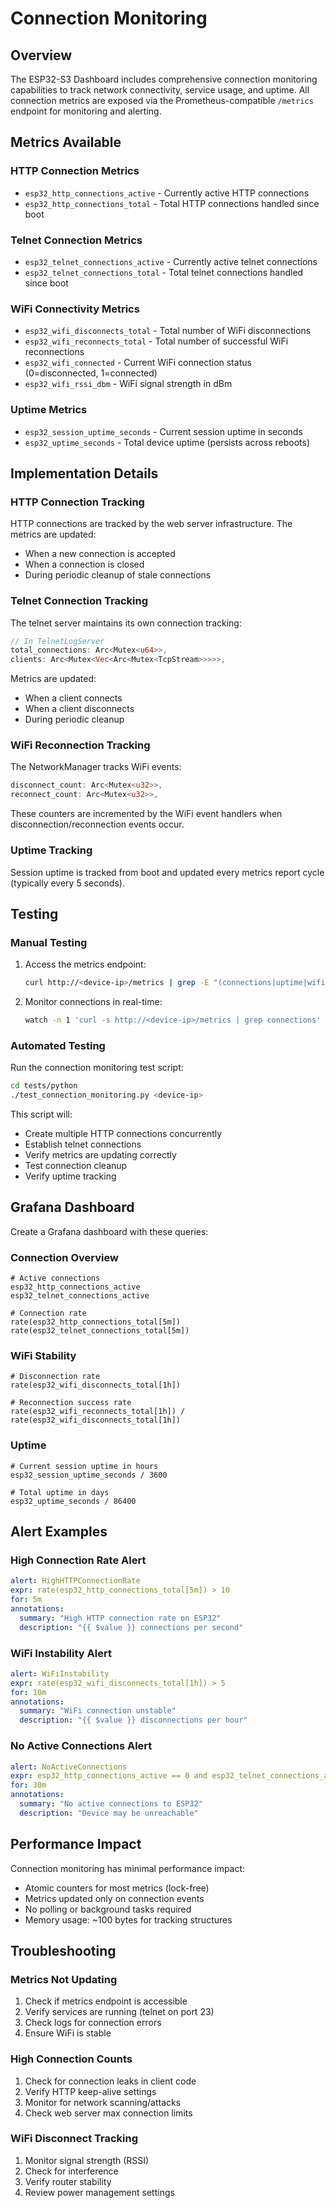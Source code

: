 # Connection Monitoring

## Overview

The ESP32-S3 Dashboard includes comprehensive connection monitoring capabilities to track network connectivity, service usage, and uptime. All connection metrics are exposed via the Prometheus-compatible `/metrics` endpoint for monitoring and alerting.

## Metrics Available

### HTTP Connection Metrics
- `esp32_http_connections_active` - Currently active HTTP connections
- `esp32_http_connections_total` - Total HTTP connections handled since boot

### Telnet Connection Metrics
- `esp32_telnet_connections_active` - Currently active telnet connections
- `esp32_telnet_connections_total` - Total telnet connections handled since boot

### WiFi Connectivity Metrics
- `esp32_wifi_disconnects_total` - Total number of WiFi disconnections
- `esp32_wifi_reconnects_total` - Total number of successful WiFi reconnections
- `esp32_wifi_connected` - Current WiFi connection status (0=disconnected, 1=connected)
- `esp32_wifi_rssi_dbm` - WiFi signal strength in dBm

### Uptime Metrics
- `esp32_session_uptime_seconds` - Current session uptime in seconds
- `esp32_uptime_seconds` - Total device uptime (persists across reboots)

## Implementation Details

### HTTP Connection Tracking
HTTP connections are tracked by the web server infrastructure. The metrics are updated:
- When a new connection is accepted
- When a connection is closed
- During periodic cleanup of stale connections

### Telnet Connection Tracking
The telnet server maintains its own connection tracking:
```rust
// In TelnetLogServer
total_connections: Arc<Mutex<u64>>,
clients: Arc<Mutex<Vec<Arc<Mutex<TcpStream>>>>>,
```

Metrics are updated:
- When a client connects
- When a client disconnects
- During periodic cleanup

### WiFi Reconnection Tracking
The NetworkManager tracks WiFi events:
```rust
disconnect_count: Arc<Mutex<u32>>,
reconnect_count: Arc<Mutex<u32>>,
```

These counters are incremented by the WiFi event handlers when disconnection/reconnection events occur.

### Uptime Tracking
Session uptime is tracked from boot and updated every metrics report cycle (typically every 5 seconds).

## Testing

### Manual Testing
1. Access the metrics endpoint:
   ```bash
   curl http://<device-ip>/metrics | grep -E "(connections|uptime|wifi)"
   ```

2. Monitor connections in real-time:
   ```bash
   watch -n 1 'curl -s http://<device-ip>/metrics | grep connections'
   ```

### Automated Testing
Run the connection monitoring test script:
```bash
cd tests/python
./test_connection_monitoring.py <device-ip>
```

This script will:
- Create multiple HTTP connections concurrently
- Establish telnet connections
- Verify metrics are updating correctly
- Test connection cleanup
- Verify uptime tracking

## Grafana Dashboard

Create a Grafana dashboard with these queries:

### Connection Overview
```promql
# Active connections
esp32_http_connections_active
esp32_telnet_connections_active

# Connection rate
rate(esp32_http_connections_total[5m])
rate(esp32_telnet_connections_total[5m])
```

### WiFi Stability
```promql
# Disconnection rate
rate(esp32_wifi_disconnects_total[1h])

# Reconnection success rate
rate(esp32_wifi_reconnects_total[1h]) / rate(esp32_wifi_disconnects_total[1h])
```

### Uptime
```promql
# Current session uptime in hours
esp32_session_uptime_seconds / 3600

# Total uptime in days
esp32_uptime_seconds / 86400
```

## Alert Examples

### High Connection Rate Alert
```yaml
alert: HighHTTPConnectionRate
expr: rate(esp32_http_connections_total[5m]) > 10
for: 5m
annotations:
  summary: "High HTTP connection rate on ESP32"
  description: "{{ $value }} connections per second"
```

### WiFi Instability Alert
```yaml
alert: WiFiInstability
expr: rate(esp32_wifi_disconnects_total[1h]) > 5
for: 10m
annotations:
  summary: "WiFi connection unstable"
  description: "{{ $value }} disconnections per hour"
```

### No Active Connections Alert
```yaml
alert: NoActiveConnections
expr: esp32_http_connections_active == 0 and esp32_telnet_connections_active == 0
for: 30m
annotations:
  summary: "No active connections to ESP32"
  description: "Device may be unreachable"
```

## Performance Impact

Connection monitoring has minimal performance impact:
- Atomic counters for most metrics (lock-free)
- Metrics updated only on connection events
- No polling or background tasks required
- Memory usage: ~100 bytes for tracking structures

## Troubleshooting

### Metrics Not Updating
1. Check if metrics endpoint is accessible
2. Verify services are running (telnet on port 23)
3. Check logs for connection errors
4. Ensure WiFi is stable

### High Connection Counts
1. Check for connection leaks in client code
2. Verify HTTP keep-alive settings
3. Monitor for network scanning/attacks
4. Check web server max connection limits

### WiFi Disconnect Tracking
1. Monitor signal strength (RSSI)
2. Check for interference
3. Verify router stability
4. Review power management settings